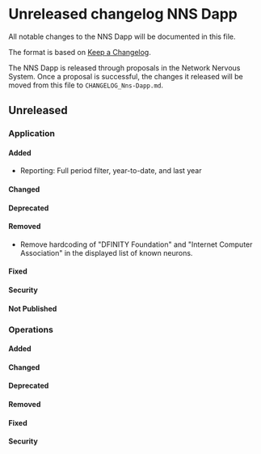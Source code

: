 # Unreleased changelog NNS Dapp

All notable changes to the NNS Dapp will be documented in this file.

The format is based on [Keep a Changelog](https://keepachangelog.com/en/1.0.0/).

The NNS Dapp is released through proposals in the Network Nervous System. Once a
proposal is successful, the changes it released will be moved from this file to
`CHANGELOG_Nns-Dapp.md`.

## Unreleased

### Application

#### Added

- Reporting: Full period filter, year-to-date, and last year

#### Changed

#### Deprecated

#### Removed

- Remove hardcoding of "DFINITY Foundation" and "Internet Computer Association" in the displayed list of known neurons.

#### Fixed

#### Security

#### Not Published

### Operations

#### Added

#### Changed

#### Deprecated

#### Removed

#### Fixed

#### Security
